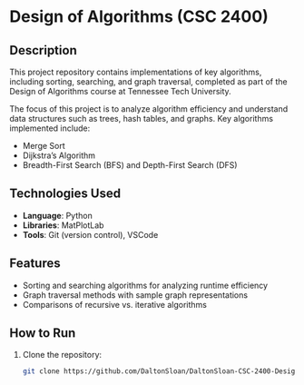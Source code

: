 # Design of Algorithms (CSC 2400)

## Description
This project repository contains implementations of key algorithms, including sorting, searching, and graph traversal, completed as part of the Design of Algorithms course at Tennessee Tech University.

The focus of this project is to analyze algorithm efficiency and understand data structures such as trees, hash tables, and graphs. Key algorithms implemented include:
- Merge Sort
- Dijkstra’s Algorithm
- Breadth-First Search (BFS) and Depth-First Search (DFS)

## Technologies Used
- **Language**: Python  
- **Libraries**: MatPlotLab  
- **Tools**: Git (version control), VSCode  

## Features
- Sorting and searching algorithms for analyzing runtime efficiency
- Graph traversal methods with sample graph representations
- Comparisons of recursive vs. iterative algorithms

## How to Run
1. Clone the repository:
   ```bash
   git clone https://github.com/DaltonSloan/DaltonSloan-CSC-2400-Design-of-Algorithms.git
